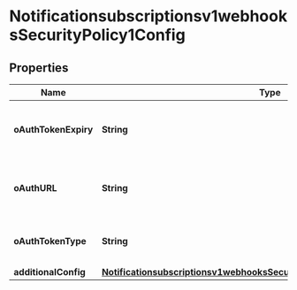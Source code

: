
# Notificationsubscriptionsv1webhooksSecurityPolicy1Config

## Properties
Name | Type | Description | Notes
------------ | ------------- | ------------- | -------------
**oAuthTokenExpiry** | **String** | Token expiration for the oAuth server. |  [optional]
**oAuthURL** | **String** | Client direct endpoint to the oAuth server. |  [optional]
**oAuthTokenType** | **String** | Token type for the oAuth config. |  [optional]
**additionalConfig** | [**Notificationsubscriptionsv1webhooksSecurityPolicy1ConfigAdditionalConfig**](Notificationsubscriptionsv1webhooksSecurityPolicy1ConfigAdditionalConfig.md) |  |  [optional]



